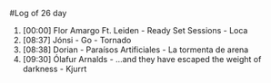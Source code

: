 #Log of 26 day

1. [00:00] Flor Amargo Ft. Leiden - Ready Set Sessions - Loca
1. [08:37] Jónsi - Go - Tornado
1. [08:38] Dorian - Paraísos Artificiales - La tormenta de arena
1. [09:30] Ólafur Arnalds - ...and they have escaped the weight of darkness - Kjurrt
